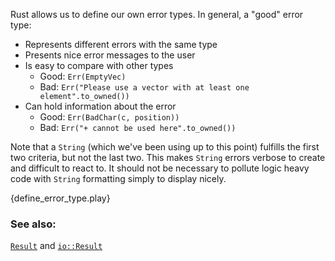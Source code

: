 Rust allows us to define our own error types. In general, a "good" error type:

* Represents different errors with the same type
* Presents nice error messages to the user
* Is easy to compare with other types
    - Good: `Err(EmptyVec)`
    - Bad: `Err("Please use a vector with at least one element".to_owned())`
* Can hold information about the error
    - Good: `Err(BadChar(c, position))`
    - Bad: `Err("+ cannot be used here".to_owned())`

Note that a `String` (which we've been using up to this point) fulfills the 
first two criteria, but not the last two. This makes `String` errors verbose 
to create and difficult to react to. It should not be necessary to pollute 
logic heavy code with `String` formatting simply to display nicely.

{define_error_type.play}

### See also:

[`Result`][result] and [`io::Result`][io_result]

[result]: http://doc.rust-lang.org/std/result/enum.Result.html
[io_result]: http://doc.rust-lang.org/std/io/type.Result.html
[inplace]: ../error/option_with_result/result_string_errors.html
